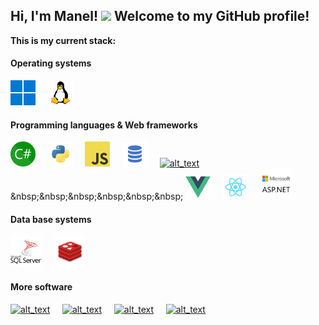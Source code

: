 <h2> Hi, I'm Manel! <img src="https://media.giphy.com/media/Wj7lNjMNDxSmc/giphy.gif" width="150"> Welcome to my GitHub profile!</h2>

**This is my current stack:**  

#### Operating systems
[<img alt="alt_text" height="40px" src="https://github.com/github/explore/blob/main/topics/windows/windows.png" />](https://www.microsoft.com/)
&nbsp;&nbsp;&nbsp;
[<img alt="alt_text" height="40px" src="https://github.com/github/explore/blob/main/topics/linux/linux.png" />](https://en.wikipedia.org/wiki/Linux)

#### Programming languages & Web frameworks
[<img alt="alt_text" height="40px" src="https://raw.githubusercontent.com/github/explore/80688e429a7d4ef2fca1e82350fe8e3517d3494d/topics/csharp/csharp.png" />](https://docs.microsoft.com/en-us/dotnet/)
&nbsp;&nbsp;&nbsp;
[<img alt="alt_text" height="40px" src="https://raw.githubusercontent.com/github/explore/80688e429a7d4ef2fca1e82350fe8e3517d3494d/topics/python/python.png" />](https://www.python.org/)
&nbsp;&nbsp;&nbsp;
[<img alt="alt_text" height="40px" src="https://raw.githubusercontent.com/github/explore/80688e429a7d4ef2fca1e82350fe8e3517d3494d/topics/javascript/javascript.png" />](https://developer.mozilla.org/es/docs/Web/JavaScript)
&nbsp;&nbsp;&nbsp;
[<img alt="alt_text" height="40px" src="https://raw.githubusercontent.com/github/explore/80688e429a7d4ef2fca1e82350fe8e3517d3494d/topics/sql/sql.png" />](https://en.wikipedia.org/wiki/SQL)
&nbsp;&nbsp;&nbsp;
[<img alt="alt_text" height="40px" src="https://upload.wikimedia.org/wikipedia/commons/8/82/Gnu-bash-logo.svg" />](https://en.wikipedia.org/wiki/Bash_(Unix_shell))
&nbsp;&nbsp;&nbsp;&nbsp;&nbsp;&nbsp;
[<img alt="alt_text" height="40px" src="https://raw.githubusercontent.com/github/explore/80688e429a7d4ef2fca1e82350fe8e3517d3494d/topics/vue/vue.png" />](https://vuejs.org/)
&nbsp;&nbsp;&nbsp;
[<img alt="alt_text" height="40px" src="https://raw.githubusercontent.com/github/explore/80688e429a7d4ef2fca1e82350fe8e3517d3494d/topics/react/react.png" />](https://reactjs.org/)
&nbsp;&nbsp;&nbsp;
[<img alt="alt_text" height="50px" src="https://raw.githubusercontent.com/github/explore/80688e429a7d4ef2fca1e82350fe8e3517d3494d/topics/aspnet/aspnet.png" />](https://dotnet.microsoft.com/en-us/apps/aspnet/)

#### Data base systems
[<img alt="alt_text" height="50px" src="https://github.com/github/explore/blob/main/topics/sql-server/sql-server.png" />](https://www.microsoft.com/)
&nbsp;&nbsp;&nbsp;
[<img alt="alt_text" height="50px" src="https://raw.githubusercontent.com/github/explore/80688e429a7d4ef2fca1e82350fe8e3517d3494d/topics/redis/redis.png" />](https://redis.io/)

#### More software
[<img alt="alt_text" height="30px" src="https://upload.wikimedia.org/wikipedia/commons/thumb/e/e0/Git-logo.svg/320px-Git-logo.svg.png" />](https://git-scm.com/)
&nbsp;&nbsp;&nbsp;
[<img alt="alt_text" height="30px" src="https://www.quartz-scheduler.net/quartz-logo-large.png" />](https://www.quartz-scheduler.net/)
&nbsp;&nbsp;&nbsp;
[<img alt="alt_text" height="30px" src="https://upload.wikimedia.org/wikipedia/commons/thumb/7/71/RabbitMQ_logo.svg/320px-RabbitMQ_logo.svg.png" />](https://www.rabbitmq.com/)
&nbsp;&nbsp;&nbsp;
[<img alt="alt_text" height="30px" src="https://upload.wikimedia.org/wikipedia/commons/thumb/3/36/TeamCity_logo.svg/320px-TeamCity_logo.svg.png" />](https://www.jetbrains.com/teamcity)
